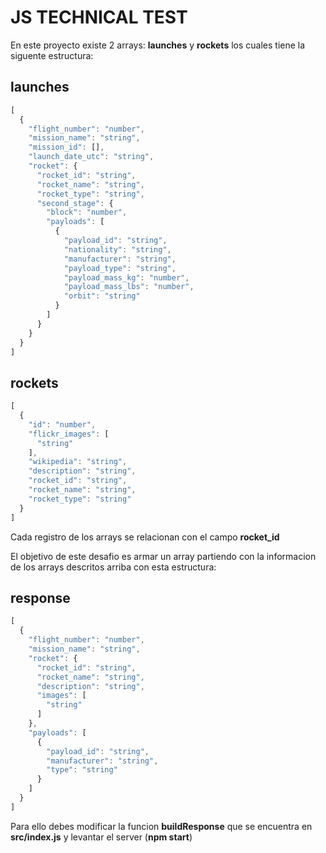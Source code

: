 # JS TECHNICAL TEST

En este proyecto existe 2 arrays: **launches** y **rockets** los cuales tiene la siguente estructura:

## launches
```js
[
  {
    "flight_number": "number",
    "mission_name": "string",
    "mission_id": [],
    "launch_date_utc": "string",
    "rocket": {
      "rocket_id": "string",
      "rocket_name": "string",
      "rocket_type": "string",
      "second_stage": {
        "block": "number",
        "payloads": [
          {
            "payload_id": "string",
            "nationality": "string",
            "manufacturer": "string",
            "payload_type": "string",
            "payload_mass_kg": "number",
            "payload_mass_lbs": "number",
            "orbit": "string"
          }
        ]
      }
    }
  }
]
```

## rockets
```js
[
  {
    "id": "number",
    "flickr_images": [
      "string"
    ],
    "wikipedia": "string",
    "description": "string",
    "rocket_id": "string",
    "rocket_name": "string",
    "rocket_type": "string"
  }
]
```

Cada registro de los arrays se relacionan con el campo **rocket_id**

El objetivo de este desafio es armar un array partiendo con la informacion de los arrays descritos arriba con esta estructura:

## response
```js
[
  {
    "flight_number": "number",
    "mission_name": "string",
    "rocket": {
      "rocket_id": "string",
      "rocket_name": "string",
      "description": "string",
      "images": [
        "string"
      ]
    },
    "payloads": [
      {
        "payload_id": "string",
        "manufacturer": "string",
        "type": "string"
      }
    ]
  }
]
```

Para ello debes modificar la funcion **buildResponse** que se encuentra en **src/index.js** y levantar el server (**npm start**)